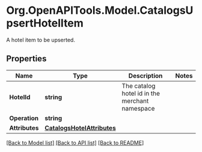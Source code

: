 # Org.OpenAPITools.Model.CatalogsUpsertHotelItem
A hotel item to be upserted.

## Properties

Name | Type | Description | Notes
------------ | ------------- | ------------- | -------------
**HotelId** | **string** | The catalog hotel id in the merchant namespace | 
**Operation** | **string** |  | 
**Attributes** | [**CatalogsHotelAttributes**](CatalogsHotelAttributes.md) |  | 

[[Back to Model list]](../README.md#documentation-for-models) [[Back to API list]](../README.md#documentation-for-api-endpoints) [[Back to README]](../README.md)

